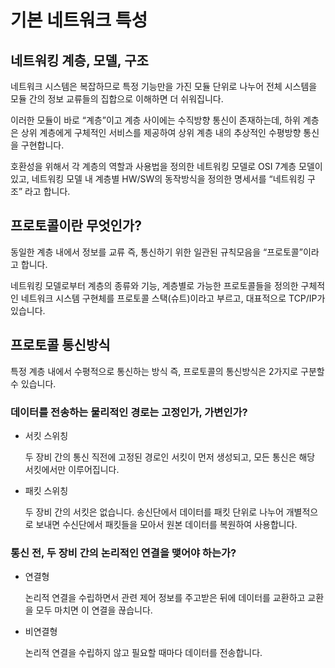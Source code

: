 # 기본 네트워크 특성

## 네트워킹 계층, 모델, 구조

네트워크 시스템은 복잡하므로 특정 기능만을 가진 모듈 단위로 나누어 전체 시스템을 모듈 간의 정보 교류들의 집합으로 이해하면 더 쉬워집니다.

이러한 모듈이 바로 “계층”이고 계층 사이에는 수직방향 통신이 존재하는데, 하위 계층은 상위 계층에게 구체적인 서비스를 제공하여 상위 계층 내의 추상적인 수평방향 통신을 구현합니다.

호환성을 위해서 각 계층의 역할과 사용법을 정의한 네트워킹 모델로 OSI 7계층 모델이 있고, 네트워킹 모델 내 계층별 HW/SW의 동작방식을 정의한 명세서를 “네트워킹 구조” 라고 합니다.

## 프로토콜이란 무엇인가?

동일한 계층 내에서 정보를 교류 즉, 통신하기 위한 일관된 규칙모음을 “프로토콜”이라고 합니다.

네트워킹 모델로부터 계층의 종류와 기능, 계층별로 가능한 프로토콜들을 정의한 구체적인 네트워크 시스템 구현체를 프로토콜 스택(슈트)이라고 부르고, 대표적으로 TCP/IP가 있습니다.

## 프로토콜 통신방식

특정 계층 내에서 수평적으로 통신하는 방식 즉, 프로토콜의 통신방식은 2가지로 구분할 수 있습니다.

### 데이터를 전송하는 물리적인 경로는 고정인가, 가변인가?

- 서킷 스위칭

  두 장비 간의 통신 직전에 고정된 경로인 서킷이 먼저 생성되고, 모든 통신은 해당 서킷에서만 이루어집니다.

- 패킷 스위칭

  두 장비 간의 서킷은 없습니다. 송신단에서 데이터를 패킷 단위로 나누어 개별적으로 보내면 수신단에서 패킷들을 모아서 원본 데이터를 복원하여 사용합니다.

### 통신 전, 두 장비 간의 논리적인 연결을 맺어야 하는가?

- 연결형

  논리적 연결을 수립하면서 관련 제어 정보를 주고받은 뒤에 데이터를 교환하고 교환을 모두 마치면 이 연결을 끊습니다.

- 비연결형

  논리적 연결을 수립하지 않고 필요할 때마다 데이터를 전송합니다.
